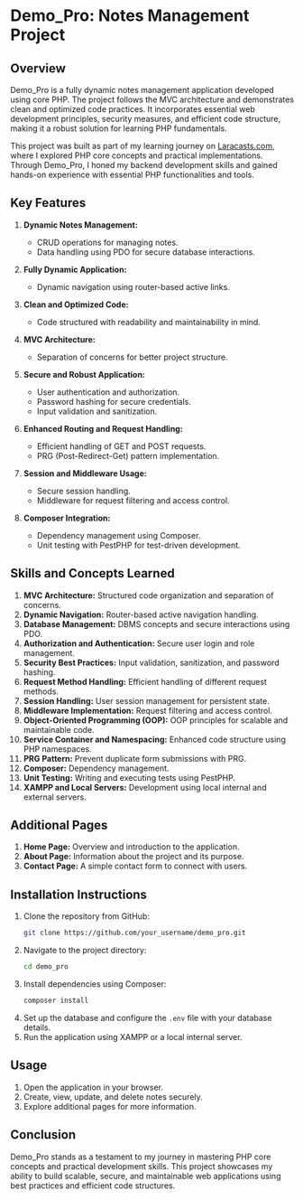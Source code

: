# Demo_Pro: Notes Management Project

## Overview
Demo_Pro is a fully dynamic notes management application developed using core PHP. The project follows the MVC architecture and demonstrates clean and optimized code practices. It incorporates essential web development principles, security measures, and efficient code structure, making it a robust solution for learning PHP fundamentals.

This project was built as part of my learning journey on [Laracasts.com](https://laracasts.com/), where I explored PHP core concepts and practical implementations. Through Demo_Pro, I honed my backend development skills and gained hands-on experience with essential PHP functionalities and tools.

## Key Features
1. **Dynamic Notes Management:**
   - CRUD operations for managing notes.
   - Data handling using PDO for secure database interactions.

2. **Fully Dynamic Application:**
   - Dynamic navigation using router-based active links.

3. **Clean and Optimized Code:**
   - Code structured with readability and maintainability in mind.

4. **MVC Architecture:**
   - Separation of concerns for better project structure.

5. **Secure and Robust Application:**
   - User authentication and authorization.
   - Password hashing for secure credentials.
   - Input validation and sanitization.

6. **Enhanced Routing and Request Handling:**
   - Efficient handling of GET and POST requests.
   - PRG (Post-Redirect-Get) pattern implementation.

7. **Session and Middleware Usage:**
   - Secure session handling.
   - Middleware for request filtering and access control.

8. **Composer Integration:**
   - Dependency management using Composer.
   - Unit testing with PestPHP for test-driven development.

## Skills and Concepts Learned
1. **MVC Architecture:** Structured code organization and separation of concerns.
2. **Dynamic Navigation:** Router-based active navigation handling.
3. **Database Management:** DBMS concepts and secure interactions using PDO.
4. **Authorization and Authentication:** Secure user login and role management.
5. **Security Best Practices:** Input validation, sanitization, and password hashing.
6. **Request Method Handling:** Efficient handling of different request methods.
7. **Session Handling:** User session management for persistent state.
8. **Middleware Implementation:** Request filtering and access control.
9. **Object-Oriented Programming (OOP):** OOP principles for scalable and maintainable code.
10. **Service Container and Namespacing:** Enhanced code structure using PHP namespaces.
11. **PRG Pattern:** Prevent duplicate form submissions with PRG.
12. **Composer:** Dependency management.
13. **Unit Testing:** Writing and executing tests using PestPHP.
14. **XAMPP and Local Servers:** Development using local internal and external servers.

## Additional Pages
1. **Home Page:** Overview and introduction to the application.
2. **About Page:** Information about the project and its purpose.
3. **Contact Page:** A simple contact form to connect with users.

## Installation Instructions
1. Clone the repository from GitHub:
   ```bash
   git clone https://github.com/your_username/demo_pro.git
   ```
2. Navigate to the project directory:
   ```bash
   cd demo_pro
   ```
3. Install dependencies using Composer:
   ```bash
   composer install
   ```
4. Set up the database and configure the `.env` file with your database details.
5. Run the application using XAMPP or a local internal server.

## Usage
1. Open the application in your browser.
2. Create, view, update, and delete notes securely.
3. Explore additional pages for more information.

## Conclusion
Demo_Pro stands as a testament to my journey in mastering PHP core concepts and practical development skills. This project showcases my ability to build scalable, secure, and maintainable web applications using best practices and efficient code structures.

